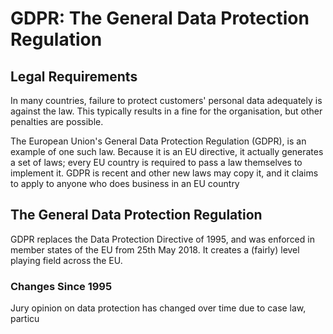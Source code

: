 # GDPR: The General Data Protection Regulation

## Legal Requirements

In many countries, failure to protect customers' personal data adequately is against the law. This typically results in a fine for the organisation, but other penalties are possible.

The European Union's General Data Protection Regulation (GDPR), is an example of one such law. Because it is an EU directive, it actually generates a set of laws; every EU country is required to pass a law themselves to implement it. GDPR is recent and other new laws may copy it, and it claims to apply to anyone who does business in an EU country

## The General Data Protection Regulation

GDPR replaces the Data Protection Directive of 1995, and was enforced in member states of the EU from 25th May 2018. It creates a (fairly) level playing field across the EU.

### Changes Since 1995

Jury opinion on data protection has changed over time due to case law, particu